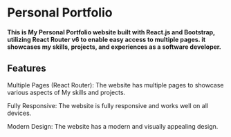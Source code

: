 # Personal Portfolio
 #### This is My Personal Portfolio website built with React.js and Bootstrap, utilizing React Router v6 to enable easy access to multiple pages. it showcases my skills, projects, and experiences as a software developer.

## Features

Multiple Pages (React Router): The website has multiple pages to showcase various aspects of My skills and projects.

Fully Responsive: The website is fully responsive and works well on all devices.

Modern Design: The website has a modern and visually appealing design.







